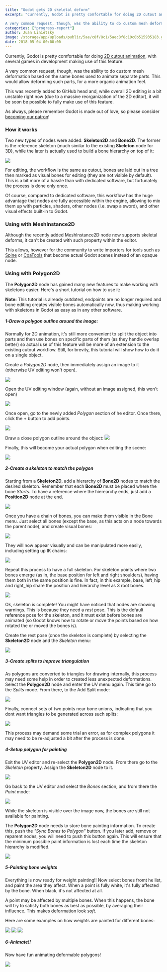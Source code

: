 ```yaml
---
title: "Godot gets 2D skeletal deform"
excerpt: "Currently, Godot is pretty comfortable for doing 2D cutout animation, with several games in development making use of this feature.

A very common request, though, was the ability to do custom mesh deformation based on the same bones used to animate separate parts. This would allow deforming such parts, for a more organic animation feel."
categories: ["progress-report"]
author: Juan Linietsky
image: /storage/app/uploads/public/5ae/c8f/8c1/5aec8f8c19c0b515935183.gif
date: 2018-05-04 00:00:00
---
```


Currently, Godot is pretty comfortable for doing [2D cutout animation](http://docs.godotengine.org/en/3.0/tutorials/animation/cutout_animation.html), with several games in development making use of this feature.

A very common request, though, was the ability to do custom mesh deformation based on the same bones used to animate separate parts. This would allow deforming such parts, for a more organic animation feel.

This was recently added to GitHub head and, while overall 2D editing is a bit unstable right now (due to a massive reorganization of the 2D editor), it will be soon be possible to fully make use of this feature.

As always, please remember Godot is made out of love, so please consider [becoming our patron](https://www.patreon.com/godotengine)!

### How it works

Two new types of nodes were added: **Skeleton2D** and **Bone2D**. The former is the reference skeleton (much similar to the existing **Skeleton** node for 3D), while the later is actually used to build a bone hierarchy on top of it:

![](/storage/app/media/skeleton2d/skeleton_image.png)

For editing, the workflow is the same as cutout, bones are laid out in a tree then marked as visual bones for editing (they are not visible by default). This is a bit more of a hassle than with dedicated software, but fortunately the process is done only once.

Of course, compared to dedicated software, this workflow has the huge advantage that nodes are fully accessible within the engine, allowing to mix them up with particles, shaders, other nodes (i.e. swap a sword), and other visual effects built-in to Godot.


### Using with MeshInstance2D

Although the recently added MeshInstance2D node now supports skeletal deforms, it can't be created with such property within the editor.

This allows, however for the community to write importers for tools such as [Spine](http://esotericsoftware.com/) or [CoaTools](https://github.com/ndee85/coa_tools) that become actual Godot scenes instead of an opaque node.

### Using with Polygon2D

The **Polygon2D** node has gained many new features to make working with skeletons easier. Here's a short tutorial on how to use it:

**Note:** This tutorial is already outdated, endpoints are no longer required and bone editing creates visible bones automatically now, thus making working with skeletons in Godot as easy as in any other software.


##### 1-Draw a polygon outline around the image:

Normally for 2D animation, it's still more convenient to split the object into parts and then use bones on specific parts of them (as they handle overlap better) so actual use of this feature will be more of an extension to the existing cutout workflow. Still, for brevity, this tutorial will show how to do it on a single object.

Create a *Polygon2D* node, then immediately assign an image to it (otherwise UV editing won't open).

![](/storage/app/media/skeleton2d/bonetut1.png)

Open the UV editing window (again, without an image assigned, this won't open)

![](/storage/app/media/skeleton2d/bonetut2.png)

Once open, go to the newly added *Polygon* section of he editor. Once there, click the **+** button to add points.

![](/storage/app/media/skeleton2d/bonetut3.png)

Draw a close polygon outline around the object:
![](/storage/app/media/skeleton2d/bonetut4.png)

Finally, this will become your actual polygon when editing the scene:

![](/storage/app/media/skeleton2d/bonetut5.png)


##### 2-Create a skeleton to match the polygon

Starting from a **Skeleton2D**, add a hierarchy of **Bone2D** nodes to match the desired skeleton. Remember that each **Bone2D** must be placed where the bone *Starts*. To have a reference where the hierearchy ends, just add a **Position2D** node at the end.

![](/storage/app/media/skeleton2d/bonetut6.png)

Once you have a chain of bones, you can make them visible in the Bone menu. Just select all bones (except the base, as this acts on a node towards the parent node), and create visual bones:

![](/storage/app/media/skeleton2d/bonetut7.png)

They will now appear visually and can be manipulated more easily, including setting up IK chains:

![](/storage/app/media/skeleton2d/bonetut8.png)


Repeat this process to have a full skeleton. For skeleton points where two bones emerge (as in, the base position for left and right shoulders), having them both in the same position is fine. In fact, in this example, base, left_hip and right_hip share the position and hierarchy level as 3 root bones.

![](/storage/app/media/skeleton2d/bonetut9.png)

Ok, skeleton is complete! You might have noticed that nodes are showing warnings. This is because they need a *rest* pose. This is the default reference pose for the skeleton, and it must exist before bones are animated (so Godot knows how to rotate or move the points based on how rotated the or moved the bones is).

Create the rest pose (once the skeleton is complete) by selecting the **Skeleton2D** node and the *Skeleton* menu:

![](/storage/app/media/skeleton2d/bonetut10.png)


##### 3-Create splits to improve triangulation

As polygons are converted to triangles for drawing internally, this process may need some help in order to created less unexpected deformations. Select the **Polygon2D** node and enter the UV menu again. This time go to the *Splits* mode. From there, to the Add Split mode:

![](/storage/app/media/skeleton2d/bonetut11.png)

Finally, connect sets of two points near bone unions, indicating that you dont want triangles to be generated across such splits:

![](/storage/app/media/skeleton2d/bonetut12.png)

This process may demand some trial an error, as for complex polygons it may need to be re-adjusted a bit after the process is done.


##### 4-Setup polygon for painting

Exit the UV editor and re-select the **Polygon2D** node. From there go to the *Skeleton* property. Assign the **Skeleton2D** node to it.

![](/storage/app/media/skeleton2d/bonetut13.png)

Go back to the UV editor and select the *Bones* section, and from there the *Paint* mode:

![](/storage/app/media/skeleton2d/bonetut14.png)

While the skeleton is visible over the image now, the bones are still not available for painting.

The **Polygon2D** node needs to store bone painting information. To create this, push the *"Sync Bones to Polygon"* button. If you later add, remove or reparent nodes, you will need to push this button again. This will ensure that the minimum possible paint information is lost each time the skeleton hierarchy is modified.

![](/storage/app/media/skeleton2d/bonetut15.png)

##### 5-Painting bone weights

Everything is now ready for weight painting!! Now select bones fromt he list, and paint the area they affect. When a point is fully white, it's fully affected by the bone. When black, it's not affected at all.

A point may be affected by multiple bones. When this happens, the bone will try to satisfy both bones as best as possible, by averaging their influence. This makes deformation look *soft*.

Here are some examples on how weights are painted for different bones:

![](/storage/app/media/skeleton2d/bonetut16.png)
![](/storage/app/media/skeleton2d/bonetut17.png)
![](/storage/app/media/skeleton2d/bonetut18.png)


##### 6-Animate!!

Now have fun animating deformable polygons!

![](/storage/app/media/skeleton2d/bonetut19.gif)
